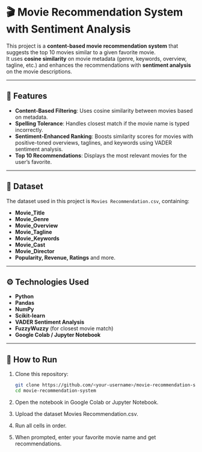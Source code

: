 # 🎬 Movie Recommendation System with Sentiment Analysis

This project is a **content-based movie recommendation system** that suggests the top 10 movies similar to a given favorite movie.  
It uses **cosine similarity** on movie metadata (genre, keywords, overview, tagline, etc.) and enhances the recommendations with **sentiment analysis** on the movie descriptions.

---

## 📌 Features
- **Content-Based Filtering**: Uses cosine similarity between movies based on metadata.
- **Spelling Tolerance**: Handles closest match if the movie name is typed incorrectly.
- **Sentiment-Enhanced Ranking**: Boosts similarity scores for movies with positive-toned overviews, taglines, and keywords using VADER sentiment analysis.
- **Top 10 Recommendations**: Displays the most relevant movies for the user’s favorite.

---

## 📂 Dataset
The dataset used in this project is `Movies Recommendation.csv`, containing:
- **Movie_Title**
- **Movie_Genre**
- **Movie_Overview**
- **Movie_Tagline**
- **Movie_Keywords**
- **Movie_Cast**
- **Movie_Director**
- **Popularity, Revenue, Ratings** and more.

---

## ⚙️ Technologies Used
- **Python**
- **Pandas**
- **NumPy**
- **Scikit-learn**
- **VADER Sentiment Analysis**
- **FuzzyWuzzy** (for closest movie match)
- **Google Colab / Jupyter Notebook**

---

## 🚀 How to Run
1. Clone this repository:
   ```bash
   git clone https://github.com/<your-username>/movie-recommendation-system.git
   cd movie-recommendation-system
2. Open the notebook in Google Colab or Jupyter Notebook.

3. Upload the dataset Movies Recommendation.csv.

4. Run all cells in order.

5. When prompted, enter your favorite movie name and get recommendations.

